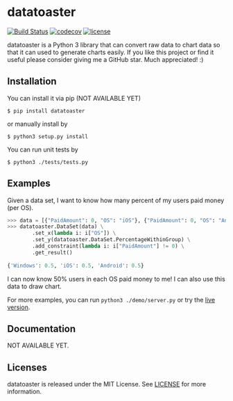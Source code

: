 # datatoaster
[![Build Status](https://travis-ci.org/abc612008/datatoaster.svg?branch=master)](https://travis-ci.org/abc612008/datatoaster) [![codecov](https://codecov.io/gh/abc612008/datatoaster/branch/master/graph/badge.svg)](https://codecov.io/gh/abc612008/datatoaster) [![license](https://img.shields.io/github/license/abc612008/datatoaster.svg)](https://github.com/abc612008/datatoaster/blob/master/LICENSE)

datatoaster is a Python 3 library that can convert raw data to chart data so that it can used to generate charts easily. If you like this project or find it useful please consider giving me a GitHub star. Much appreciated! :)

## Installation
You can install it via pip (NOT AVAILABLE YET)
```
$ pip install datatoaster
```
or manually install by
```
$ python3 setup.py install
```
You can run unit tests by
```
$ python3 ./tests/tests.py
```

## Examples

Given a data set, I want to know how many percent of my users paid money (per OS).

```python
>>> data = [{"PaidAmount": 0, "OS": "iOS"}, {"PaidAmount": 0, "OS": "Android"}, {"PaidAmount": 301, "OS": "Android"}, {"PaidAmount": 0, "OS": "Windows"}, {"PaidAmount": 14, "OS": "Windows"}, {"PaidAmount": 56, "OS": "iOS"}, {"PaidAmount": 2, "OS": "Windows"}, {"PaidAmount": 0, "OS": "Windows"}]
>>> datatoaster.DataSet(data) \
        .set_x(lambda i: i["OS"]) \
        .set_y(datatoaster.DataSet.PercentageWithinGroup) \
        .add_constraint(lambda i: i["PaidAmount"] != 0) \
        .get_result()
        
{'Windows': 0.5, 'iOS': 0.5, 'Android': 0.5}
```

I can now know 50% users in each OS paid money to me! I can also use this data to draw chart.

For more examples, you can run `python3 ./demo/server.py` or try the [live version](not_available_yet.com).

## Documentation

NOT AVAILABLE YET.

## Licenses

datatoaster is released under the MIT License. See [LICENSE](https://github.com/abc612008/datatoaster/blob/master/LICENSE) for more information.
